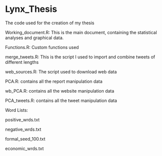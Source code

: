 # Lynx_Thesis
The code used for the creation of my thesis


Working_document.R: This is the main document, containing the statistical analyses and graphical
data. 



Functions.R: Custom functions used 



merge_tweets.R: This is the script I used to import and combine tweets of different lengths



web_sources.R: The script used to download web data



PCA.R: contains all the report manipulation data



wb_PCA.R: contains all the website manipulation data



PCA_tweets.R: contains all the tweet manipulation data



Word Lists:

positive_wrds.txt

negative_wrds.txt

formal_seed_100.txt

economic_wrds.txt
